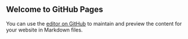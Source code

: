 ## Welcome to GitHub Pages

You can use the [editor on GitHub](https://github.com/mayupandey/Gaming-Fella/edit/master/index.md) to maintain and preview the content for your website in Markdown files.

